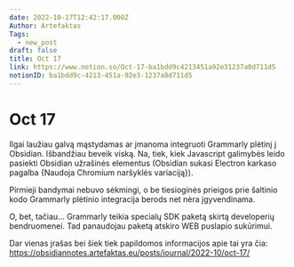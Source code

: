```yaml
---
date: 2022-10-17T12:42:17.000Z
Author: Artefaktas
Tags:
  - new_post
draft: false
title: Oct 17
link: https://www.notion.so/Oct-17-ba1bdd9c4213451a92e31237a0d711d5
notionID: ba1bdd9c-4213-451a-92e3-1237a0d711d5
---
```


# Oct 17

Ilgai laužiau galvą mąstydamas ar įmanoma integruoti Grammarly plėtinį į Obsidian. Išbandžiau beveik viską. Na, tiek, kiek Javascript galimybės leido pasiekti Obsidian užrašinės elementus (Obsidian sukasi Electron karkaso pagalba {Naudoja Chromium naršyklės variaciją}).

Pirmieji bandymai nebuvo sėkmingi, o be tiesioginės prieigos prie šaltinio kodo Grammarly plėtinio integracija berods net nėra įgyvendinama.

O, bet, tačiau... Grammarly teikia specialų SDK paketą skirtą developerių bendruomenei. Tad panaudojau paketą atskiro WEB puslapio sukūrimui. 

Dar vienas įrašas bei šiek tiek papildomos informacijos apie tai yra čia: https://obsidiannotes.artefaktas.eu/posts/journal/2022-10/oct-17/